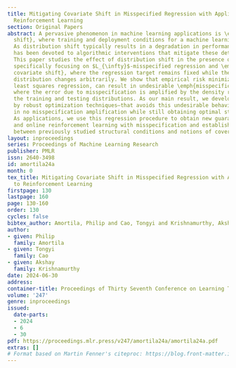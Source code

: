 ```yaml
---
title: Mitigating Covariate Shift in Misspecified Regression with Applications to
  Reinforcement Learning
section: Original Papers
abstract: A pervasive phenomenon in machine learning applications is \emph{distribution
  shift}, where training and deployment conditions for a machine learning model differ.
  As distribution shift typically results in a degradation in performance, much attention
  has been devoted to algorithmic interventions that mitigate these detrimental effects.
  This paper studies the effect of distribution shift in the presence of model misspecification,
  specifically focusing on $L_{\infty}$-misspecified regression and \emph{adversarial
  covariate shift}, where the regression target remains fixed while the covariate
  distribution changes arbitrarily. We show that empirical risk minimization, or standard
  least squares regression, can result in undesirable \emph{misspecification amplification}
  where the error due to misspecification is amplified by the density ratio between
  the training and testing distributions. As our main result, we develop a new algorithm—inspired
  by robust optimization techniques—that avoids this undesirable behavior, resulting
  in no misspecification amplification while still obtaining optimal statistical rates.
  As applications, we use this regression procedure to obtain new guarantees in offline
  and online reinforcement learning with misspecification and establish new separations
  between previously studied structural conditions and notions of coverage.
layout: inproceedings
series: Proceedings of Machine Learning Research
publisher: PMLR
issn: 2640-3498
id: amortila24a
month: 0
tex_title: Mitigating Covariate Shift in Misspecified Regression with Applications
  to Reinforcement Learning
firstpage: 130
lastpage: 160
page: 130-160
order: 130
cycles: false
bibtex_author: Amortila, Philip and Cao, Tongyi and Krishnamurthy, Akshay
author:
- given: Philip
  family: Amortila
- given: Tongyi
  family: Cao
- given: Akshay
  family: Krishnamurthy
date: 2024-06-30
address:
container-title: Proceedings of Thirty Seventh Conference on Learning Theory
volume: '247'
genre: inproceedings
issued:
  date-parts:
  - 2024
  - 6
  - 30
pdf: https://proceedings.mlr.press/v247/amortila24a/amortila24a.pdf
extras: []
# Format based on Martin Fenner's citeproc: https://blog.front-matter.io/posts/citeproc-yaml-for-bibliographies/
---
```

